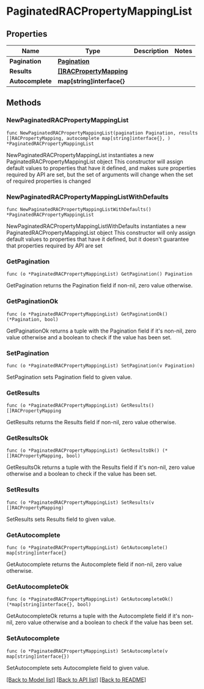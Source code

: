# PaginatedRACPropertyMappingList

## Properties

Name | Type | Description | Notes
------------ | ------------- | ------------- | -------------
**Pagination** | [**Pagination**](Pagination.md) |  | 
**Results** | [**[]RACPropertyMapping**](RACPropertyMapping.md) |  | 
**Autocomplete** | **map[string]interface{}** |  | 

## Methods

### NewPaginatedRACPropertyMappingList

`func NewPaginatedRACPropertyMappingList(pagination Pagination, results []RACPropertyMapping, autocomplete map[string]interface{}, ) *PaginatedRACPropertyMappingList`

NewPaginatedRACPropertyMappingList instantiates a new PaginatedRACPropertyMappingList object
This constructor will assign default values to properties that have it defined,
and makes sure properties required by API are set, but the set of arguments
will change when the set of required properties is changed

### NewPaginatedRACPropertyMappingListWithDefaults

`func NewPaginatedRACPropertyMappingListWithDefaults() *PaginatedRACPropertyMappingList`

NewPaginatedRACPropertyMappingListWithDefaults instantiates a new PaginatedRACPropertyMappingList object
This constructor will only assign default values to properties that have it defined,
but it doesn't guarantee that properties required by API are set

### GetPagination

`func (o *PaginatedRACPropertyMappingList) GetPagination() Pagination`

GetPagination returns the Pagination field if non-nil, zero value otherwise.

### GetPaginationOk

`func (o *PaginatedRACPropertyMappingList) GetPaginationOk() (*Pagination, bool)`

GetPaginationOk returns a tuple with the Pagination field if it's non-nil, zero value otherwise
and a boolean to check if the value has been set.

### SetPagination

`func (o *PaginatedRACPropertyMappingList) SetPagination(v Pagination)`

SetPagination sets Pagination field to given value.


### GetResults

`func (o *PaginatedRACPropertyMappingList) GetResults() []RACPropertyMapping`

GetResults returns the Results field if non-nil, zero value otherwise.

### GetResultsOk

`func (o *PaginatedRACPropertyMappingList) GetResultsOk() (*[]RACPropertyMapping, bool)`

GetResultsOk returns a tuple with the Results field if it's non-nil, zero value otherwise
and a boolean to check if the value has been set.

### SetResults

`func (o *PaginatedRACPropertyMappingList) SetResults(v []RACPropertyMapping)`

SetResults sets Results field to given value.


### GetAutocomplete

`func (o *PaginatedRACPropertyMappingList) GetAutocomplete() map[string]interface{}`

GetAutocomplete returns the Autocomplete field if non-nil, zero value otherwise.

### GetAutocompleteOk

`func (o *PaginatedRACPropertyMappingList) GetAutocompleteOk() (*map[string]interface{}, bool)`

GetAutocompleteOk returns a tuple with the Autocomplete field if it's non-nil, zero value otherwise
and a boolean to check if the value has been set.

### SetAutocomplete

`func (o *PaginatedRACPropertyMappingList) SetAutocomplete(v map[string]interface{})`

SetAutocomplete sets Autocomplete field to given value.



[[Back to Model list]](../README.md#documentation-for-models) [[Back to API list]](../README.md#documentation-for-api-endpoints) [[Back to README]](../README.md)


